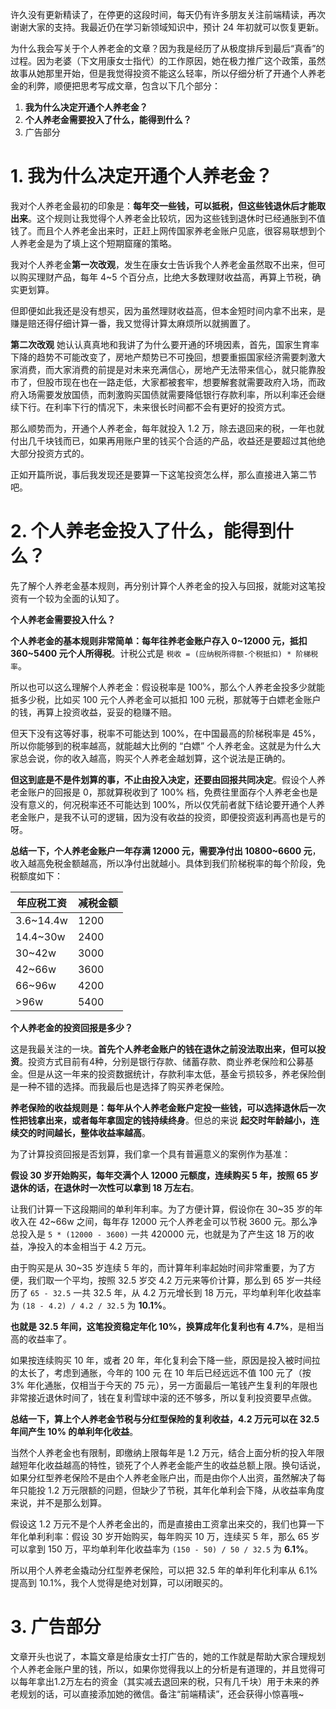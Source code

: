 许久没有更新精读了，在停更的这段时间，每天仍有许多朋友关注前端精读，再次谢谢大家的支持。我最近仍在学习新领域知识中，预计 24 年初就可以恢复更新。

为什么我会写关于个人养老金的文章？因为我是经历了从极度排斥到最后“真香”的过程。因为老婆（下文用康女士指代）的工作原因，她在极力推广这个政策，虽然故事从她那里开始，但是我觉得投资不能这么轻率，所以仔细分析了开通个人养老金的利弊，顺便把思考写成文章，包含以下几个部分：

1. **我为什么决定开通个人养老金？**
2. **个人养老金需要投入了什么，能得到什么？**
3. 广告部分

# 1. 我为什么决定开通个人养老金？

我对个人养老金最初的印象是：**每年交一些钱，可以抵税，但这些钱退休后才能取出来**。这个规则让我觉得个人养老金比较坑，因为这些钱到退休时已经通胀到不值钱了。而且个人养老金出来时，正赶上网传国家养老金账户见底，很容易联想到个人养老金是为了填上这个短期窟窿的策略。

我对个人养老金**第一次改观**，发生在康女士告诉我个人养老金虽然取不出来，但可以购买理财产品，每年 4~5 个百分点，比绝大多数理财收益高，再算上节税，确实更划算。

但即便如此我还是没有想买，因为虽然理财收益高，但本金短时间内拿不出来，是赚是赔还得仔细计算一番，我又觉得计算太麻烦所以就搁置了。

**第二次改观** 她认认真真地和我讲了为什么要开通的环境因素，首先，国家生育率下降的趋势不可能改变了，房地产颓势已不可挽回，想要重振国家经济需要刺激大家消费，而大家消费的前提是对未来充满信心，房地产无法带来信心，就只能靠股市了，但股市现在也在一路走低，大家都被套牢，想要解套就需要政府入场，而政府入场需要发放国债，而刺激购买国债就需要降低银行存款利率，所以利率还会继续下行。在利率下行的情况下，未来很长时间都不会有更好的投资方式。

那么顺势而为，开通个人养老金，每年就投入 1.2 万，除去退回来的税，一年也就付出几千块钱而已，如果再用账户里的钱买个合适的产品，收益还是要超过其他绝大部分投资方式的。

正如开篇所说，事后我发现还是要算一下这笔投资怎么样，那么直接进入第二节吧。

# 2. 个人养老金投入了什么，能得到什么？

先了解个人养老金基本规则，再分别计算个人养老金的投入与回报，就能对这笔投资有一个较为全面的认知了。

**个人养老金需要投入什么？**

**个人养老金的基本规则非常简单：每年往养老金账户存入 0~12000 元，抵扣 360~5400 元个人所得税**。计税公式是 `税收 = (应纳税所得额-个税抵扣) * 阶梯税率`。

所以也可以这么理解个人养老金：假设税率是 100%，那么个人养老金投多少就能抵多少税，比如买 100 元个人养老金可以抵扣 100 元税，那就等于白嫖老金账户的钱，再算上投资收益，妥妥的稳赚不赔。

但天下没有这等好事，税率不可能达到 100%，在中国最高的阶梯税率是 45%，所以你能够到的税率越高，就能越大比例的 “白嫖” 个人养老金。这就是为什么大家总会说，你的收入越高，购买个人养老金越划算，这个说法是正确的。

**但这到底是不是件划算的事，不止由投入决定，还要由回报共同决定**。假设个人养老金账户的回报是 0，那就算税收到了 100% 档，免费往里面存个人养老金也是没有意义的，何况税率还不可能达到 100%，所以仅凭前者就下结论要开通个人养老金账户，是我不认可的逻辑，因为没有收益的投资，即便投资返利再高也是亏的呀。

**总结一下，个人养老金账户一年存满 12000 元，需要净付出 10800~6600 元**，收入越高免税金额越高，所以净付出就越小。具体到我们阶梯税率的每个阶段，免税额度如下：

| 年应税工资 | 减税金额 |
| -------- | ------- |
| 3.6~14.4w | 1200 |
| 14.4~30w | 2400 |
| 30~42w | 3000 |
| 42~66w | 3600 |
| 66~96w | 4200 |
| >96w | 5400 |

**个人养老金的投资回报是多少？**

这是我最关注的一块。**首先个人养老金账户的钱在退休之前没法取出来，但可以投资**。投资方式目前有4种，分别是银行存款、储蓄存款、商业养老保险和公募基金。但是从这一年来的投资数据统计，存款利率太低，基金亏损较多，养老保险倒是一种不错的选择。而我最后也是选择了购买养老保险。

**养老保险的收益规则是：每年从个人养老金账户定投一些钱，可以选择退休后一次性把钱拿出来，或者每年拿固定的钱持续终身**。但总的来说 **起交时年龄越小，连续交的时间越长，整体收益率越高**。

为了计算投资回报是否划算，我们拿一个具有普遍意义的案例作为基准：

**假设 30 岁开始购买，每年交满个人 12000 元额度，连续购买 5 年，按照 65 岁退休的话，在退休时一次性可以拿到 18 万左右**。

让我们计算一下这段期间的单利年利率。为了方便计算，假设你在 30~35 岁的年收入在 42~66w 之间，每年存 12000 元个人养老金可以节税 3600 元。那么净总投入是 `5 * (12000 - 3600)` 一共 420000 元，也就是为了产生这 18 万的收益，净投入的本金相当于 4.2 万元。

由于购买是从 30~35 岁连续 5 年的，而计算年利率起始时间非常重要，为了方便，我们取一个平均，按照 32.5 岁交 4.2 万元来等价计算，那么到 65 岁一共经历了 `65 - 32.5` 一共 32.5 年，从 4.2 万元增长到 18 万元，平均单利年化收益率为 `(18 - 4.2) / 4.2 / 32.5` 为 **10.1%**。

**也就是 32.5 年间，这笔投资稳定年化 10%，换算成年化复利也有 4.7%**，是相当高的收益率了。

如果按连续购买 10 年，或者 20 年，年化复利会下降一些，原因是投入被时间拉的太长了，考虑到通胀，今年的 100 元 在 10 年后已经远远不值 100 元了（按 3% 年化通胀，仅相当于今天的 75 元），另一方面最后一笔钱产生复利的年限也非常接近退休时间了，钱在复利雪球中滚的还不够多，所以复利投资要早点做。

**总结一下，算上个人养老金节税与分红型保险的复利收益，4.2 万元可以在 32.5 年间产生 10% 的单利年化收益**。

当然个人养老金也有限制，即缴纳上限每年是 1.2 万元，结合上面分析的投入年限越短年化收益越高的特性，锁死了个人养老金能产生的收益总额上限。换句话说，如果分红型养老保险不是由个人养老金账户出，而是由你个人出资，虽然解决了每年只能投 1.2 万元限额的问题，但缺少了节税，其年化单利会下降，从收益率角度来说，并不是那么划算。

假设这 1.2 万元不是个人养老金出的，而是直接由工资拿出来交的，我们也算一下年化单利利率：假设 30 岁开始购买，每年购买 10 万，连续买 5 年，那么 65 岁可以拿到 150 万，平均单利年化收益率为 `(150 - 50) / 50 / 32.5` 为 **6.1%**。

所以用个人养老金撬动分红型养老保险，可以把 32.5 年的单利年化利率从 6.1% 提高到 10.1%，我个人觉得是绝对划算，可以闭眼买的。

# 3. 广告部分

文章开头也说了，本篇文章是给康女士打广告的，她的工作就是帮助大家合理规划个人养老金账户里的钱，所以，如果你觉得我以上的分析是有道理的，并且觉得可以每年拿出1.2万左右的资金（其实减去退回来的税，只有几千块）用于未来的养老规划的话，可以直接添加她的微信。备注“前端精读”，还会获得小惊喜哦~


